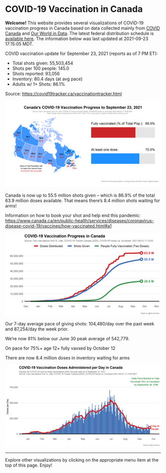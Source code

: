 COVID-19 Vaccination in Canada
==============================

**Welcome!** This website provides several visualizations of COVID-19
vaccination progress in Canada based on data collected mainly from
[COVID Canada](https://covid19tracker.ca/vaccinationtracker.html) and
[Our World in Data](https://ourworldindata.org/covid-vaccinations). The
latest federal distribution schedule is [available
here](https://www.canada.ca/en/public-health/services/diseases/2019-novel-coronavirus-infection/prevention-risks/covid-19-vaccine-treatment/vaccine-rollout.html).
The information below was last updated at 2021-09-23 17:15:05 MDT.

COVID vaccination update for September 23, 2021 (reports as of 7 PM ET):

-   Total shots given: 55,503,454
-   Shots per 100 people: 145.0
-   Shots reported: 93,056
-   Inventory: 80.4 days (at avg pace)
-   Adults w/ 1+ Shots: 86.1%

Source:
<a href="https://covid19tracker.ca/vaccinationtracker.html" class="uri">https://covid19tracker.ca/vaccinationtracker.html</a>

![](Plots/plot_main.png)

Canada is now up to 55.5 million shots given – which is 86.9% of the
total 63.9 million doses available. That means there’s 8.4 million shots
waiting for arms!

Information on how to book your shot and help end this pandemic:
<a href="https://www.canada.ca/en/public-health/services/diseases/coronavirus-disease-covid-19/vaccines/how-vaccinated.html#a1" class="uri">https://www.canada.ca/en/public-health/services/diseases/coronavirus-disease-covid-19/vaccines/how-vaccinated.html#a1</a>

![](Plots/plot_total.png)

Our 7-day average pace of giving shots: 104,480/day over the past week
and 87,254/day the week prior.

We’re now 81% below our June 30 peak average of 542,779.

On pace for 75%+ age 12+ fully vaxxed by October 12

There are now 8.4 million doses in inventory waiting for arms

![](Plots/pace_national.png)

------------------------------------------------------------------------

Explore other visualizations by clicking on the appropriate menu item at
the top of this page. Enjoy!
